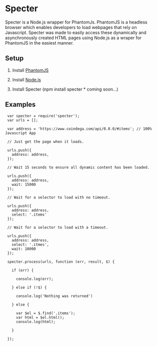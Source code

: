 Specter 
===

Specter is a Node.js wrapper for PhantomJs. PhantomJS is a headless browser which enables developers to load webpages that rely on Javascript. Specter was made to easily access these dynamically and asynchronously created HTML pages using Node.js as a wraper for PhantomJS in the easiest manner.


Setup
---

1) Install [PhantomJS](http://phantomjs.org/release-1.1.html)

2) Install [Node.js](http://nodejs.org/)

3) Install Specter (npm install specter * coming soon...)

Examples
---

     var specter = require('specter');
     var urls = [];

     var address = 'https://www.coindega.com/api/0.0.0/#items'; // 100% Javascript App 

     // Just get the page when it loads.

     urls.push({
       address: address,
     });

     // Wait 15 seconds to ensure all dynamic content has been loaded.

     urls.push({
       address: address,
       wait: 15000
     });

     // Wait for a selector to load with no timeout.

     urls.push({
       address: address,
       select: '.items'
     });

     // Wait for a selector to load with a timeout.

     urls.push({
       address: address,
       select: '.itmes',
       wait: 10000
     });

     specter.process(urls, function (err, result, $) {

       if (err) {

         console.log(err);

       } else if (!$) {

         console.log('Nothing was returned')

       } else {

         var $el = $.find('.items');
         var html = $el.html();
         console.log(html);

       }

     });
